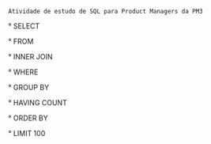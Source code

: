     Atividade de estudo de SQL para Product Managers da PM3
° SELECT

° FROM

° INNER JOIN

° WHERE

° GROUP BY

° HAVING COUNT

° ORDER BY

° LIMIT 100
